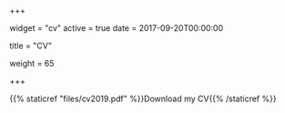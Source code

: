 +++

widget = "cv"
active = true
date = 2017-09-20T00:00:00

title = "CV"

weight = 65 

+++

{{% staticref "files/cv2019.pdf" %}}Download my CV{{% /staticref %}}

